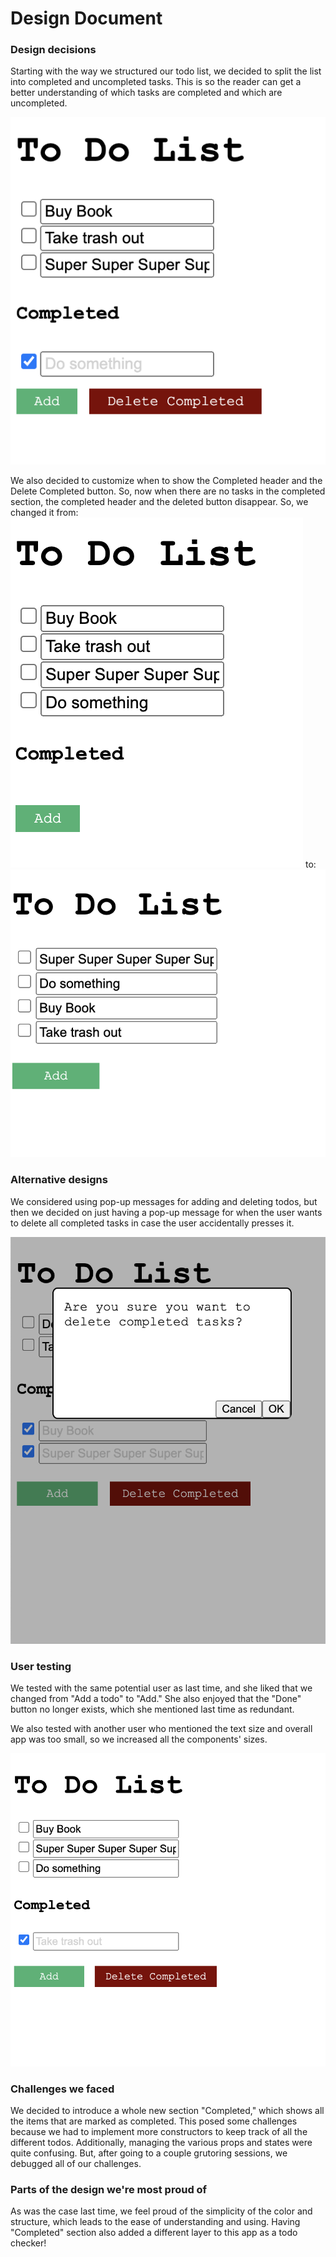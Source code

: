 # Design Document
[//]: # (<<<<<<< HEAD)
[//]: # (### Design decisions, including rationale &#40;include images&#41;)

[//]: # ()
[//]: # (### Alternative designs we considered, including images)

[//]: # (=======)
### Design decisions
Starting with the way we structured our todo list, we decided to split the list into completed and uncompleted tasks. This is so the reader can get a better understanding of which tasks are completed and which are uncompleted.

![Completed uncompleted](completedUncompleted.png)

We also decided to customize when to show the Completed header and the Delete Completed button. So, now when there are no tasks in the completed section, the completed header and the deleted button disappear.
So, we changed it from:
![yes Completed](completedStillShowing.png)
to:
![No Completed](completedNotShowing.png)

### Alternative designs
We considered using pop-up messages for adding and deleting todos, but then we decided on just having a pop-up message for when the user wants to delete all completed tasks in case the user accidentally presses it.

![Delete confirmation](deleteConfirmation.png)


[//]: # (>>>>>>> 2313ce5d6f6d0d1b063e67c572bb022301b3bb2d)
### User testing
We tested with the same potential user as last time, and she liked that we changed from "Add a todo" to "Add." She also 
enjoyed that the "Done" button no longer exists, which she mentioned last time as redundant. 

We also tested with another user who mentioned the text size and overall app was too small, so we increased all the components' sizes.

![Bigger font](biggerFont.png)

### Challenges we faced
We decided to introduce a whole new section "Completed," which shows all the items that are marked as completed. This
posed some challenges because we had to implement more constructors to keep track of all the different todos. Additionally, managing
the various props and states were quite confusing. But, after going to a couple grutoring sessions, we debugged all of our challenges.

### Parts of the design we're most proud of
As was the case last time, we feel proud of the simplicity of the color and structure, which leads to the ease of
understanding and using. Having "Completed" section also added a different layer to this app as a todo checker!